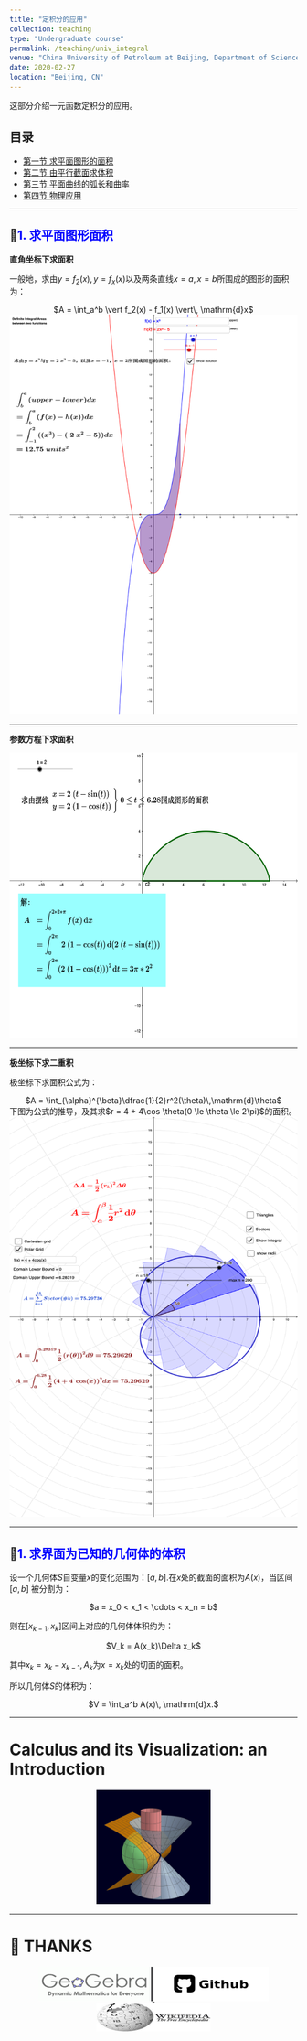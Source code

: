 ```yaml
---
title: "定积分的应用"
collection: teaching
type: "Undergraduate course"
permalink: /teaching/univ_integral
venue: "China University of Petroleum at Beijing, Department of Science"
date: 2020-02-27
location: "Beijing, CN"
---
```


这部分介绍一元函数定积分的应用。

## 目录

+ [第一节 求平面图形的面积](#cotes1)
+ [第二节 由平行截面求体积](#cotes2)
+ [第三节 平面曲线的弧长和曲率](#cotes3)
+ [第四节 物理应用](#cotes4)


---

<a name="cotes1"></a>
## 📌**<span style="color:blue">1. 求平面图形面积</span>**

**直角坐标下求面积**

一般地，求由$y = f_2(x), y = f_x(x)$以及两条直线$x = a, x = b$所围成的图形的面积为：

<center>
  $A = \int_a^b \vert f_2(x) - f_1(x) \vert\, \mathrm{d}x$
</center>


<center>
  <a href="https://www.geogebra.org/classic/ck2yr2ws">
  <img src="./imags/integral1d/Integral_area_between_functions.png"  width="600" height="700" />
  </a>
</center>

---

**参数方程下求面积**

<center>
  <a href="https://www.geogebra.org/classic/pf6sg96c">
  <img src="./imags/integral1d/para_curve_area.png"  width="600" height="500" />
  </a>
</center>

---

**极坐标下求二重积**

极坐标下求面积公式为：
<center>
  $A = \int_{\alpha}^{\beta}\dfrac{1}{2}r^2(\theta)\,\mathrm{d}\theta$
</center>
下图为公式的推导，及其求$r = 4 + 4\cos \theta(0 \le \theta \le 2\pi)$的面积。

<center>
  <a href="https://www.geogebra.org/geometry/p3efte9c">
  <img src="./imags/integral1d/polar_area.png"  width="600" height="700" />
  </a>
</center>
  
---

<a name="cotes2"></a>
## 📌**<span style="color:blue">1. 求界面为已知的几何体的体积</span>**

设一个几何体$S$自变量$x$的变化范围为：$[a,b]$.在$x$处的截面的面积为$A(x)$，当区间$[a,b]$
被分割为：

<center>
  $a = x_0 < x_1 < \cdots < x_n = b$
</center>

则在$[x_{k-1},x_k]$区间上对应的几何体体积约为：

<center>
  $V_k = A(x_k)\Delta x_k$
</center>

其中$x_k = x_k - x_{k-1}, A_k$为$x = x_k$处的切面的面积。

所以几何体$S$的体积为：

<center>
  $V = \int_a^b A(x)\, \mathrm{d}x.$
</center>

---

# Calculus and its Visualization: an Introduction

<center>
<a href="https://www.geogebra.org/material/edit/id/yxadpqun#bookcontent">
   <img src="./imags/surface.png" width="200" height="200"/>
</a>
</center>


---

# 👏 THANKS

<center>

<a href="https://www.geogebra.org">
   <img src="./imags/geogebra.png" width="200" height="60"/>
</a>

<a href="https://www.geogebra.org">
   <img src="./imags/github.png" width="200" height="60"/>
</a>

<a href="https://www.wikipedia.org/">
   <img src="./imags/wiki.png" width="200" height="50"/>
</a>
</center>
